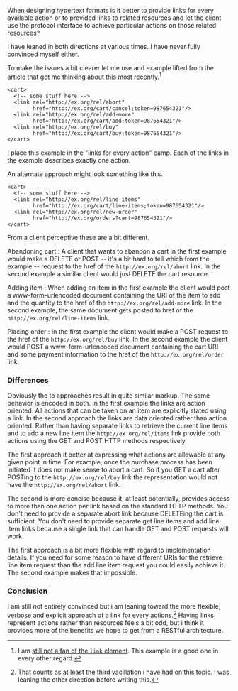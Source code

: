 When designing hypertext formats is it better to provide links for
every available action or to provided links to related resources and
let the client use the protocol interface to achieve particular
actions on those related resources?

I have leaned in both directions at various times.  I have never fully
convinced myself either. 

To make the issues a bit clearer let me use and example lifted from
the
[article that got me thinking about this most recently][subbu-rest-transactions].[^still-not-fan-of-link-elem]

    <cart>
      <!-- some stuff here -->
      <link rel="http://ex.org/rel/abort" 
            href="http://ex.org/cart/cancel;token=987654321"/>
      <link rel="http://ex.org/rel/add-more" 
            href="http://ex.org/cart/add;token=987654321"/>
      <link rel="http://ex.org/rel/buy" 
            href="http://ex.org/cart/buy;token=987654321"/>
    </cart>

I place this example in the "links for every action" camp.  Each of
the links in the example describes exactly one action.

An alternate approach might look something like this.

    <cart>
      <!-- some stuff here -->
      <link rel="http://ex.org/rel/line-items" 
            href="http://ex.org/cart/line-items;token=987654321"/>
      <link rel="http://ex.org/rel/new-order" 
            href="http://ex.org/orders?cart=987654321"/>
    </cart>

From a client perceptive these are a bit different.  

Abandoning cart 
: A client that wants to abandon a cart in the first example would
  make a DELETE or POST -- it's a bit hard to tell which from the
  example -- request to the href of the `http://ex.org/rel/abort`
  link.  In the second example a similar client would just DELETE the
  cart resource.

Adding item
: When adding an item in the first example the client would post a
  www-form-urlencoded document containing the URI of the item to add
  and the quantity to the href of the `http://ex.org/rel/add-more`
  link.  In the second example, the same document gets posted to href
  of the `http://ex.org/rel/line-items` link.

Placing order
: In the first example the client would make a POST request to the
  href of the `http://ex.org/rel/buy` link.  In the second example the
  client would POST a www-form-urlencoded document containing the cart
  URI and some payment information to the href of the
  `http://ex.org/rel/order` link.

### Differences

Obviously the to approaches result in quite similar markup.  The same
behavior is encoded in both.  In the first example the links are
action oriented.  All actions that can be taken on an item are
explicitly stated using a link.  In the second approach the links are
data oriented rather than action oriented.  Rather than having
separate links to retrieve the current line items and to add a new
line item the `http://ex.org/rel/items` link provide both actions
using the GET and POST HTTP methods respectively.

The first approach it better at expressing what actions are allowable
at any given point in time.  For example, once the purchase process
has been initiated it does not make sense to abort a cart.  So if you
GET a cart after POSTing to the `http://ex.org/rel/buy` link the
representation would not have the `http://ex.org/rel/abort` link.

The second is more concise because it, at least potentially, provides
access to more than one action per link based on the standard HTTP
methods.  You don't need to provide a separate abort link because
DELETEing the cart is sufficient.  You don't need to provide separate
get line items and add line item links because a single link that can
handle GET and POST requests will work.

The first approach is a bit more flexible with regard to
implementation details.  If you need for some reason to have different
URIs for the retrieve line item request than the add line item request
you could easily achieve it.  The second example makes that
impossible.

### Conclusion

I am still not entirely convinced but i am leaning toward the more
flexible, verbose and explicit approach of a link for every
actions.[^vacillation] Having links represent actions rather than
resources feels a bit odd, but i think it provides more of the
benefits we hope to get from a RESTful architecture.

[^still-not-fan-of-link-elem]: I am
[still not a fan of the `link` element][unob-link].  This example is a
good one in every other regard.

[^vacillation]: That counts as at least the third vacillation i have
had on this topic.  I was leaning the other direction before writing
this.

[unob-link]: http://barelyenough.org/blog/2010/01/unobtrusive-link-info/
[subbu-rest-transactions]: http://www.subbu.org/blog/2010/01/hypertext-is-the-transaction-engine
